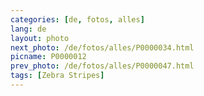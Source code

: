 ```yaml
---
categories: [de, fotos, alles]
lang: de
layout: photo
next_photo: /de/fotos/alles/P0000034.html
picname: P0000012
prev_photo: /de/fotos/alles/P0000047.html
tags: [Zebra Stripes]
---
```

